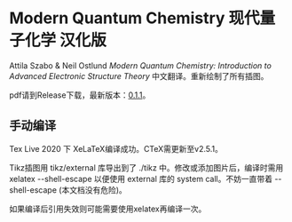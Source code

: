 # Modern Quantum Chemistry 现代量子化学 汉化版
Attila Szabo & Neil Ostlund *Modern Quantum Chemistry: Introduction to Advanced Electronic Structure Theory* 中文翻译。重新绘制了所有插图。

pdf请到Release下载，最新版本：[0.1.1](https://github.com/Mulliken/szaboqc/releases/download/v0.1.1/szabo_zh-v0.1.1.pdf)。

## 手动编译
Tex Live 2020 下 XeLaTeX编译成功。CTeX需更新至v2.5.1。

Tikz插图用 tikz/external 库导出到了 ./tikz 中。修改或添加图片后，编译时需用 xelatex --shell-escape 以便使用 external 库的 system call。不妨一直带着 --shell-escape (本文档没有危险)。

如果编译后引用失效则可能需要使用xelatex再编译一次。
